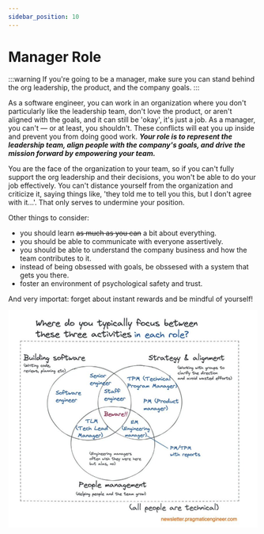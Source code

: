 ```yaml
---
sidebar_position: 10
---
```


# Manager Role

:::warning
If you're going to be a manager, make sure you can stand behind the org leadership, the product, and the company goals.
:::

As a software engineer, you can work in an organization where you don't particularly like the leadership team, don't love the product, or aren't aligned with the goals, and it can still be 'okay', it's just a job. As a manager, you can't — or at least, you shouldn't. These conflicts will eat you up inside and prevent you from doing good work. ***Your role is to represent the leadership team, align people with the company's goals, and drive the mission forward by empowering your team.***

You are the face of the organization to your team, so if you can't fully support the org leadership and their decisions, you won't be able to do your job effectively. You can't distance yourself from the organization and criticize it, saying things like, 'they told me to tell you this, but I don't agree with it...'. That only serves to undermine your position.

Other things to consider:

- you should learn ~~as much as you can~~ a bit about everything.
- you should be able to communicate with everyone assertively.
- you should be able to understand the company business and how the team contributes to it.
- instead of being obsessed with goals, be obssesed with a system that gets you there.
- foster an environment of psychological safety and trust.

And very importat: forget about instant rewards and be mindful of yourself!

![roles](img/eng_roles.png "eng roles")
